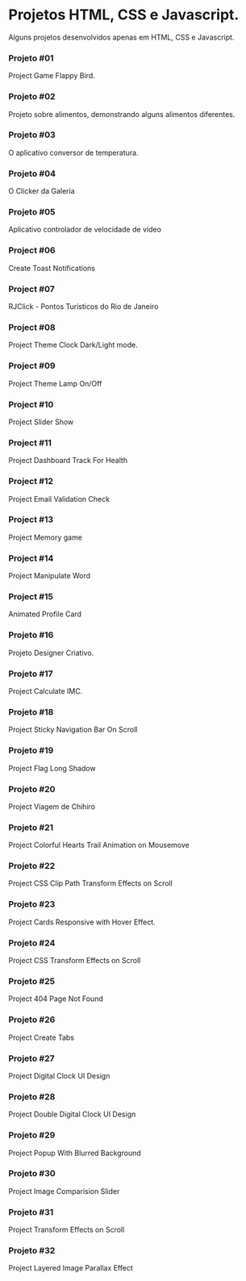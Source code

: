 # Projetos HTML, CSS e Javascript.
Alguns projetos desenvolvidos apenas em HTML, CSS e Javascript.

### Projeto #01
Project Game Flappy Bird.

### Projeto #02
Projeto sobre alimentos, demonstrando alguns alimentos diferentes.

### Projeto #03
O aplicativo conversor de temperatura.

### Projeto #04
O Clicker da Galeria

### Projeto #05
Aplicativo controlador de velocidade de vídeo

### Project #06 
Create Toast Notifications

### Project #07 
RJClick - Pontos Turísticos do Rio de Janeiro

### Project #08 
Project Theme Clock Dark/Light mode.

### Project #09 
Project Theme Lamp On/Off  

### Project #10 
Project Slider Show 

### Project #11
Project Dashboard Track For Health 

### Project #12
Project Email Validation Check

### Project #13
Project Memory game

### Project #14
Project Manipulate Word

### Project #15
Animated Profile Card

### Projeto #16
Projeto Designer Criativo.

### Projeto #17
Project Calculate IMC.

### Projeto #18
Project Sticky Navigation Bar On Scroll

### Projeto #19
Project Flag Long Shadow

### Projeto #20
Project Viagem de Chihiro

### Projeto #21
Project Colorful Hearts Trail Animation on Mousemove

### Projeto #22
Project CSS Clip Path Transform Effects on Scroll

### Projeto #23
Project Cards Responsive with Hover Effect.

### Projeto #24
Project CSS Transform Effects on Scroll

### Projeto #25
Project 404 Page Not Found

### Projeto #26
Project Create Tabs

### Projeto #27
Project Digital Clock UI Design

### Projeto #28
Project Double Digital Clock UI Design

### Projeto #29
Project Popup With Blurred Background

### Projeto #30
Project Image Comparision Slider 

### Projeto #31
Project Transform Effects on Scroll

### Projeto #32
Project Layered Image Parallax Effect